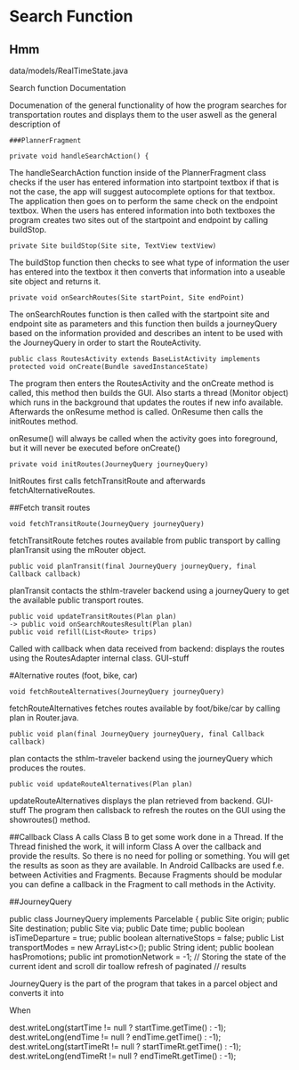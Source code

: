 
# Search Function


## Hmm

data/models/RealTimeState.java <br/>

Search function Documentation

Documenation of the general functionality of how the program searches for transportation routes and displays them to the user aswell as the general description of 


```
###PlannerFragment

private void handleSearchAction() {
```

The handleSearchAction function inside of the PlannerFragment class checks if the user has entered information into startpoint textbox if that is not the case, the app will suggest autocomplete options for that textbox. The application then goes on to perform the same check on the endpoint textbox. When the users has entered information into both textboxes the program creates two sites out of the startpoint and endpoint by calling buildStop.

```
private Site buildStop(Site site, TextView textView)
```


The buildStop function then checks to see what type of information the user has entered into the textbox it then converts that information into a useable site object and returns it.

```
private void onSearchRoutes(Site startPoint, Site endPoint) 
```

The onSearchRoutes function is then called with the startpoint site and endpoint site as parameters and this function then builds a journeyQuery based on the information provided and describes an intent to be used with the JourneyQuery in order to start the RouteActivity. 

```
public class RoutesActivity extends BaseListActivity implements
protected void onCreate(Bundle savedInstanceState)
```

The program then enters the RoutesActivity and the onCreate method is called, this method then builds the GUI. Also starts a thread (Monitor object) which runs in the background that updates the routes if new info available.  Afterwards the onResume method is called. OnResume then calls the initRoutes method. 

onResume() will always be called when the activity goes into foreground, but it will never be executed before onCreate() 


```
private void initRoutes(JourneyQuery journeyQuery)
```

InitRoutes first calls fetchTransitRoute and afterwards fetchAlternativeRoutes.

##Fetch transit routes
```
void fetchTransitRoute(JourneyQuery journeyQuery)
```

fetchTransitRoute fetches routes available from public transport by calling planTransit using the mRouter object.

```
public void planTransit(final JourneyQuery journeyQuery, final Callback callback)
```

planTransit contacts the sthlm-traveler backend using a journeyQuery to get the available public transport routes.


```
public void updateTransitRoutes(Plan plan)
-> public void onSearchRoutesResult(Plan plan)
public void refill(List<Route> trips) 
```

Called with callback when data received from backend: displays the routes using the RoutesAdapter internal class. GUI-stuff


#Alternative routes (foot, bike, car)
```
void fetchRouteAlternatives(JourneyQuery journeyQuery)
```

fetchRouteAlternatives fetches routes available by foot/bike/car by calling plan in Router.java.

```
public void plan(final JourneyQuery journeyQuery, final Callback callback)
```

plan contacts the sthlm-traveler backend using the journeyQuery which produces the routes.

```
public void updateRouteAlternatives(Plan plan)
```

updateRouteAlternatives displays the plan retrieved from backend. GUI-stuff
The program then callsback to refresh the routes on the GUI using the showroutes() method.



##Callback
Class A calls Class B to get some work done in a Thread. If the Thread finished the work, it will inform Class A over the callback and provide the results. So there is no need for polling or something. You will get the results as soon as they are available.
In Android Callbacks are used f.e. between Activities and Fragments. Because Fragments should be modular you can define a callback in the Fragment to call methods in the Activity.









##JourneyQuery

public class JourneyQuery implements Parcelable {
   public Site origin;
   public Site destination;
   public Site via;
   public Date time;
   public boolean isTimeDeparture = true;
   public boolean alternativeStops = false;
   public List<String> transportModes = new ArrayList<>();
   public String ident;
   public boolean hasPromotions;
   public int promotionNetwork = -1;
   // Storing the state of the current ident and scroll dir toallow refresh of paginated
   // results

JourneyQuery is the part of the program that takes in a parcel object and converts it into 




When 

dest.writeLong(startTime != null ? startTime.getTime() : -1);
dest.writeLong(endTime != null ? endTime.getTime() : -1);
dest.writeLong(startTimeRt != null ? startTimeRt.getTime() : -1);
dest.writeLong(endTimeRt != null ? endTimeRt.getTime() : -1);












